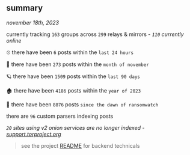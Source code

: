 
## summary
_november 18th, 2023_

currently tracking `163` groups across `299` relays & mirrors - _`110` currently online_

⏲ there have been `6` posts within the `last 24 hours`

🦈 there have been `273` posts within the `month of november`

🪐 there have been `1509` posts within the `last 90 days`

🏚 there have been `4186` posts within the `year of 2023`

🦕 there have been `8876` posts `since the dawn of ransomwatch`

there are `96` custom parsers indexing posts

_`20` sites using v2 onion services are no longer indexed - [support.torproject.org](https://support.torproject.org/onionservices/v2-deprecation/)_

> see the project [README](https://github.com/joshhighet/ransomwatch#ransomwatch--) for backend technicals
